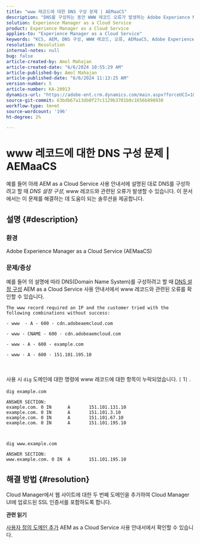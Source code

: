```yaml
---
title: "www 레코드에 대한 DNS 구성 문제 | AEMaaCS"
description: "DNS를 구성하는 동안 WWW 레코드 오류가 발생하는 Adobe Experience Manager as a Cloud Service 문제를 해결하는 방법에 대해 알아봅니다."
solution: Experience Manager as a Cloud Service
product: Experience Manager as a Cloud Service
applies-to: "Experience Manager as a Cloud Service"
keywords: "KCS, AEM, DNS 구성, WWW 레코드, 오류, AEMaaCS, Adobe Experience Manager as a Cloud Service"
resolution: Resolution
internal-notes: null
bug: false
article-created-by: Amol Mahajan
article-created-date: "6/6/2024 10:55:29 AM"
article-published-by: Amol Mahajan
article-published-date: "6/6/2024 11:13:25 AM"
version-number: 5
article-number: KA-20913
dynamics-url: "https://adobe-ent.crm.dynamics.com/main.aspx?forceUCI=1&pagetype=entityrecord&etn=knowledgearticle&id=cbe6c446-f323-ef11-840a-00224808decd"
source-git-commit: 63bdb67a13db0f27c1129b3701b9c1656b898930
workflow-type: tm+mt
source-wordcount: '196'
ht-degree: 2%

---
```


# www 레코드에 대한 DNS 구성 문제 | AEMaaCS


예를 들어 아래 AEM as a Cloud Service 사용 안내서에 설명된 대로 DNS를 구성하려고 할 때 *DNS 설정 구성*, www 레코드와 관련된 오류가 발생할 수 있습니다. 이 문서에서는 이 문제를 해결하는 데 도움이 되는 솔루션을 제공합니다.

## 설명 {#description}


### <b>환경</b>

Adobe Experience Manager as a Cloud Service (AEMaaCS)



### <b>문제/증상</b>

예를 들어 의 설명에 따라 DNS(Domain Name System)를 구성하려고 할 때 [DNS 설정 구성](https://experienceleague.adobe.com/docs/experience-manager-cloud-service/content/implementing/using-cloud-manager/custom-domain-names/configure-dns-settings.html) AEM as a Cloud Service 사용 안내서에서 www 레코드와 관련된 오류를 확인할 수 있습니다.


```
The www record required an IP and the customer tried with the following combinations without success:

- www  - A - 600 - cdn.adobeaemcloud.com

- www - CNAME - 600 - cdn.adobeaemcloud.com

- www - A - 600 - example.com

- www - A - 600 - 151.101.195.10
```

<br><br>사용 시 `dig` 도메인에 대한 명령에 www 레코드에 대한 항목이 누락되었습니다. `[` 1`]` .<br><br>`dig example.com`



```
ANSWER SECTION:
example.com. 0 IN      A       151.101.131.10
example.com. 0 IN      A       151.101.3.10
example.com. 0 IN      A       151.101.67.10
example.com. 0 IN      A       151.101.195.10
```


` `

`dig www.example.com`




```
ANSWER SECTION:
www.example.com. 0 IN  A       151.101.195.10
```



## 해결 방법 {#resolution}


Cloud Manager에서 웹 사이트에 대한 두 번째 도메인을 추가하여 Cloud Manager UI에 업로드된 SSL 인증서를 포함하도록 합니다.

<b>관련 읽기</b>

[사용자 정의 도메인 추가](https://experienceleague.adobe.com/docs/experience-manager-cloud-service/content/implementing/using-cloud-manager/custom-domain-names/add-custom-domain-name.html) AEM as a Cloud Service 사용 안내서에서 확인할 수 있습니다.
